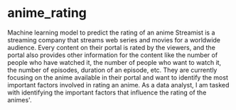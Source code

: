 # anime_rating
Machine learning model to predict the rating of an anime
Streamist is a streaming company that streams web series and movies for a worldwide audience. Every content on their portal is rated by the viewers, and the portal also provides other information for the content like the number of people who have watched it, the number of people who want to watch it, the number of episodes, duration of an episode, etc.
They are currently focusing on the anime available in their portal and want to identify the most important factors involved in rating an anime. As a data analyst, I am tasked with identifying the important factors that influence the rating of the animes'.
